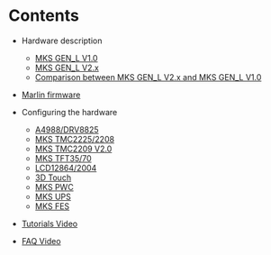 # Contents
- Hardware description
  - [MKS GEN_L V1.0](MKS_GEN_L_V1)
  - [MKS GEN_L V2.x](MKS_GEN_L_V2)
  - [Comparison between MKS GEN_L V2.x and MKS GEN_L V1.0](Comparison)

- [Marlin firmware](Marlin_firmware)

- Configuring the hardware
  - [A4988/DRV8825](Drivers_A4988_DRV8825)
  - [MKS TMC2225/2208](Drivers_MKS_TMC2225_2208)
  - [MKS TMC2209 V2.0](Drivers_MKS_TMC2209)
  - [MKS TFT35/70](Display_MKS_TFT35/70)
  - [LCD12864/2004](LCD12864_2004)
  - [3D Touch](3D_TOUCH)
  - [MKS PWC](MKS_PWC)
  - [MKS UPS](MKS_UPS)
  - [MKS FES](MKS_FES)
- [Tutorials Video](Video_Tutorials)
- [FAQ Video](Video_FAQ)
